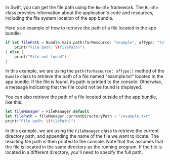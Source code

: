 In Swift, you can get the file path using the `Bundle` framework. The `Bundle` class provides information about the application's code and resources, including the file system location of the app bundle.

Here's an example of how to retrieve the path of a file located in the app bundle:

```swift
if let filePath = Bundle.main.path(forResource: "example", ofType: "txt") {
    print("File path: \(filePath)")
} else {
    print("File not found")
}
```

In this example, we are using the `path(forResource: ofType:)` method of the `Bundle` class to retrieve the path of a file named "example.txt" located in the app bundle. If the file is found, its path is printed to the console. Otherwise, a message indicating that the file could not be found is displayed.

You can also retrieve the path of a file located outside of the app bundle, like this:

```swift
let fileManager = FileManager.default
let filePath = fileManager.currentDirectoryPath + "/example.txt"
print("File path: \(filePath)")
```

In this example, we are using the `FileManager` class to retrieve the current directory path, and appending the name of the file we want to locate. The resulting file path is then printed to the console. Note that this assumes that the file is located in the same directory as the running program. If the file is located in a different directory, you'll need to specify the full path.